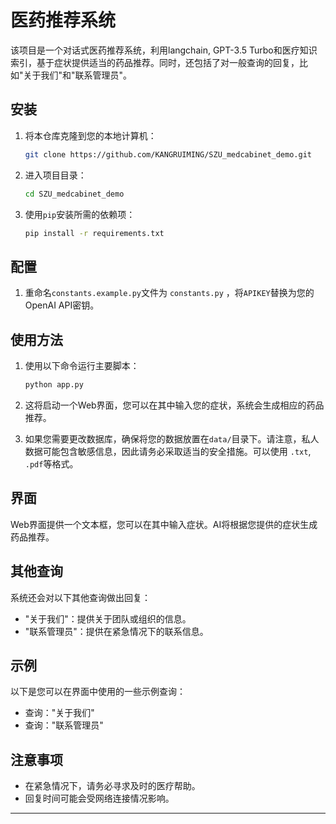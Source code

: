# 医药推荐系统

该项目是一个对话式医药推荐系统，利用langchain, GPT-3.5 Turbo和医疗知识索引，基于症状提供适当的药品推荐。同时，还包括了对一般查询的回复，比如"关于我们"和"联系管理员"。

## 安装

1. 将本仓库克隆到您的本地计算机：

    ```bash
    git clone https://github.com/KANGRUIMING/SZU_medcabinet_demo.git
    ```

2. 进入项目目录：

    ```bash
    cd SZU_medcabinet_demo
    ```

3. 使用`pip`安装所需的依赖项：

    ```bash
    pip install -r requirements.txt
    ```

## 配置

1. 重命名`constants.example.py`文件为 `constants.py` ，将`APIKEY`替换为您的OpenAI API密钥。

## 使用方法

1. 使用以下命令运行主要脚本：

    ```bash
    python app.py
    ```

2. 这将启动一个Web界面，您可以在其中输入您的症状，系统会生成相应的药品推荐。
3. 如果您需要更改数据库，确保将您的数据放置在`data/`目录下。请注意，私人数据可能包含敏感信息，因此请务必采取适当的安全措施。可以使用 `.txt`, `.pdf`等格式。

## 界面

Web界面提供一个文本框，您可以在其中输入症状。AI将根据您提供的症状生成药品推荐。

## 其他查询

系统还会对以下其他查询做出回复：

- "关于我们"：提供关于团队或组织的信息。
- "联系管理员"：提供在紧急情况下的联系信息。

## 示例

以下是您可以在界面中使用的一些示例查询：

- 查询："关于我们"
- 查询："联系管理员"

## 注意事项

- 在紧急情况下，请务必寻求及时的医疗帮助。
- 回复时间可能会受网络连接情况影响。

---


